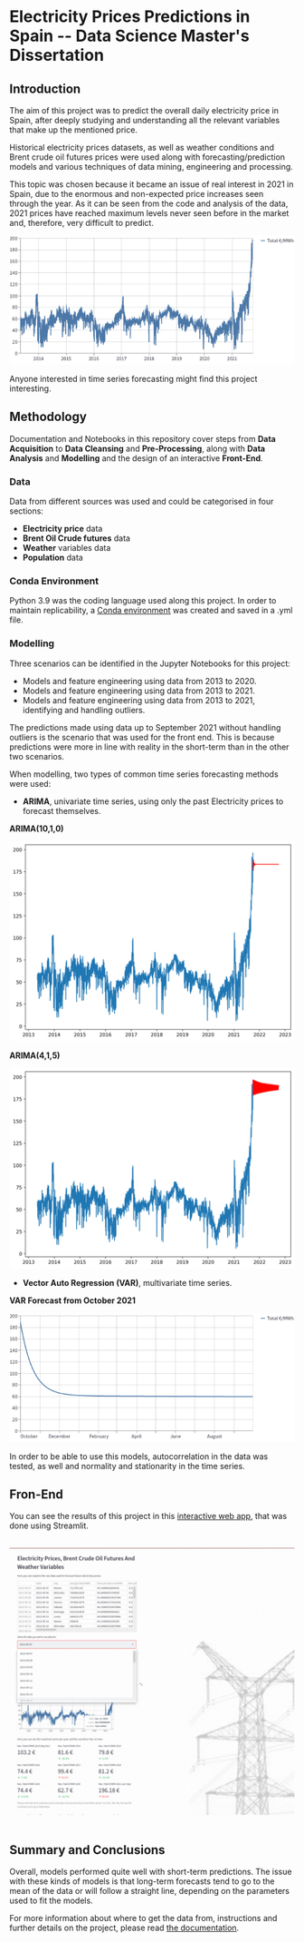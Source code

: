 # Electricity Prices Predictions in Spain -- Data Science Master's Dissertation

## Introduction

The aim of this project was to predict the overall daily electricity price in Spain, after deeply studying and understanding all the relevant variables that make up the mentioned price.

Historical electricity prices datasets, as well as weather conditions and Brent crude oil futures prices were used along with forecasting/prediction models and various techniques of data mining, engineering and processing. 

This topic was chosen because it became an issue of real interest in 2021 in Spain, due to the enormous and non-expected price increases seen through the year.
As it can be seen from the code and analysis of the data, 2021 prices have reached maximum levels never seen before in the market and, therefore, very difficult to predict.

![Historical Electricity Prices](/images/electricity_prices.png)

Anyone interested in time series forecasting might find this project interesting. 

## Methodology

Documentation and Notebooks in this repository cover steps from **Data Acquisition** to **Data Cleansing** and **Pre-Processing**, along with **Data Analysis** and **Modelling** and the design of an interactive **Front-End**. 


### Data

Data from different sources was used and could be categorised in four sections:

- **Electricity price** data
- **Brent Oil Crude futures** data
- **Weather** variables data
- **Population** data

### Conda Environment

Python 3.9 was the coding language used along this project. In order to maintain replicability, a [Conda environment](/tfm-environment7.yml) was created and saved in a .yml file.

### Modelling

Three scenarios can be identified in the Jupyter Notebooks for this project:

- Models and feature engineering using data from 2013 to 2020.
- Models and feature engineering using data from 2013 to 2021.
- Models and feature engineering using data from 2013 to 2021, identifying and handling outliers.

The predictions made using data up to September 2021 without handling outliers is the scenario that was used for the front end. This is because predictions were more in line with reality in the short-term than in the other two scenarios. 

When modelling, two types of common time series forecasting methods were used:

- **ARIMA**, univariate time series, using only the past Electricity prices to forecast themselves.

**ARIMA(10,1,0)**

![ARIMA](/images/ARIMA1010.png)

**ARIMA(4,1,5)**

![ARIMA](images/ARIMA415.png)

- **Vector Auto Regression (VAR)**, multivariate time series.

**VAR Forecast from October 2021**

![VAR](/images/VAR.png)


In order to be able to use this models, autocorrelation in the data was tested, as well and normality and stationarity in the time series.

## Fron-End

You can see the results of this project in this [interactive web app](https://share.streamlit.io/paulacervilla/streamlit-app/Front-end-script.py), that was done using Streamlit.

![Front-end](/front%20end%20streamlit/GIF_frontend.gif)


## Summary and Conclusions


Overall, models performed quite well with short-term predictions. 
The issue with these kinds of models is that long-term forecasts tend to go to the mean of the data or will follow a straight line, depending on the parameters used to fit the models.


For more information about where to get the data from, instructions and further details on the project, please read [the documentation](/Masters%20dissertation%20-%20Electricity%20prices%20predictions%20in%20Spain%20--%20Paula%20Cervilla%20García.pdf).










